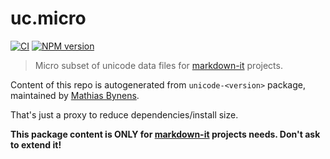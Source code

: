 # uc.micro

[![CI](https://github.com/markdown-it/uc.micro/actions/workflows/ci.yml/badge.svg)](https://github.com/markdown-it/uc.micro/actions/workflows/ci.yml)
[![NPM version](https://img.shields.io/npm/v/uc.micro.svg?style=flat)](https://www.npmjs.org/package/uc.micro)

> Micro subset of unicode data files for [markdown-it](https://github.com/markdown-it) projects.

Content of this repo is autogenerated from `unicode-<version>` package,
maintained by [Mathias Bynens](https://github.com/mathiasbynens).

That's just a proxy to reduce dependencies/install size.

**This package content is ONLY for [markdown-it](https://github.com/markdown-it)
projects needs. Don't ask to extend it!**
